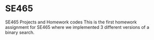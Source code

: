 # SE465
SE465 Projects and Homework codes
This is the first homework assignment for SE465 where we implemented 3 different versions of a binary search.
